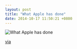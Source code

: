 ```yaml
---
layout: post
title: "What Apple has done"
date: 2014-10-17 11:50:21 +0800
---
```


![What Apple has done](http://pic2.zhimg.com/96bcbd27372ddbba0e2854a342a45ba1_b.jpg)

[via](http://www.apple.com/apple-events/2014-oct-event/)